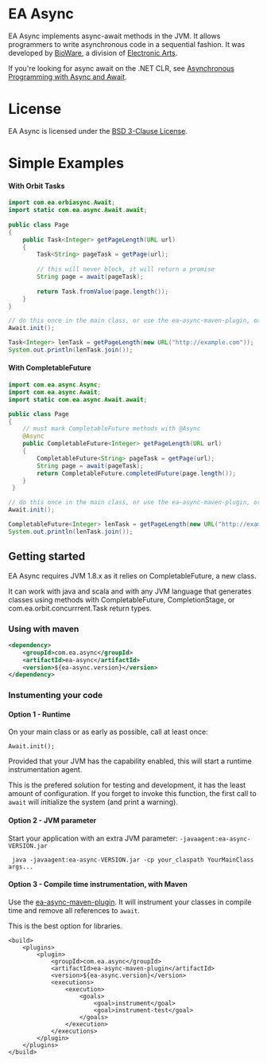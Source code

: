 EA Async
============

EA Async implements async-await methods in the JVM. It allows programmers to write asynchronous code in a sequential fashion. It was developed by [BioWare](http://www.bioware.com), a division of [Electronic Arts](http://www.ea.com).

If you're looking for async await on the .NET CLR, see [Asynchronous Programming with Async and Await](https://msdn.microsoft.com/en-us/library/hh191443.aspx).

License
=======
EA Async is licensed under the [BSD 3-Clause License](../LICENSE).

Simple Examples
=======
#### With Orbit Tasks
```java
import com.ea.orbiasync.Await;
import static com.ea.async.Await.await;
 
public class Page
{
    public Task<Integer> getPageLength(URL url)
    {
        Task<String> pageTask = getPage(url);
 
        // this will never block, it will return a promise
        String page = await(pageTask);
 
        return Task.fromValue(page.length());
    }
}

// do this once in the main class, or use the ea-async-maven-plugin, or use -javaagent:ea-async.jar
Await.init();

Task<Integer> lenTask = getPageLength(new URL("http://example.com"));
System.out.println(lenTask.join());

```
#### With CompletableFuture
```java
import com.ea.async.Async;
import com.ea.async.Await;
import static com.ea.async.Await.await;

public class Page
{
    // must mark CompletableFuture methods with @Async
    @Async
    public CompletableFuture<Integer> getPageLength(URL url)
    {
        CompletableFuture<String> pageTask = getPage(url);
        String page = await(pageTask);
        return CompletableFuture.completedFuture(page.length());
    }
 }

// do this once in the main class, or use the ea-async-maven-plugin, or use -javaagent:ea-async.jar
Await.init();

CompletableFuture<Integer> lenTask = getPageLength(new URL("http://example.com"));
System.out.println(lenTask.join());

```

Getting started
---------------

EA Async requires JVM 1.8.x as it relies on CompletableFuture, a new class.

It can work with java and scala and with any JVM language that generates classes using methods with CompletableFuture, CompletionStage, or com.ea.orbit.concurrrent.Task return types.

### Using with maven

```xml
<dependency>
    <groupId>com.ea.async</groupId>
    <artifactId>ea-async</artifactId>
    <version>${ea-async.version}</version>
</dependency>
```

### Instumenting your code

#### Option 1 - Runtime
On your main class or as early as possible, call at least once:
```
Await.init();
```
Provided that your JVM has the capability enabled, this will start a runtime instrumentation agent.

This is the prefered solution for testing and development, it has the least amount of configuration.
If you forget to invoke this function, the first call to `await` will initialize the system (and print a warning).

#### Option 2 - JVM parameter

Start your application with an extra JVM parameter: `-javaagent:ea-async-VERSION.jar`
```
 java -javaagent:ea-async-VERSION.jar -cp your_claspath YourMainClass args...
```

#### Option 3 - Compile time instrumentation, with Maven

Use the [ea-async-maven-plugin](maven-plugin). It will instrument your classes in compile time and remove all references to `await`.

This is the best option for libraries.

```
<build>
    <plugins>
        <plugin>
            <groupId>com.ea.async</groupId>
            <artifactId>ea-async-maven-plugin</artifactId>
            <version>${ea-async.version}</version>
            <executions>
                <execution>
                    <goals>
                        <goal>instrument</goal>
                        <goal>instrument-test</goal>
                    </goals>
                </execution>
            </executions>
        </plugin>
    </plugins>
</build>
```

